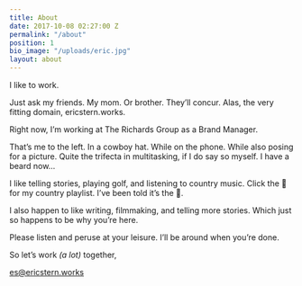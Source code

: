 ```yaml
---
title: About
date: 2017-10-08 02:27:00 Z
permalink: "/about"
position: 1
bio_image: "/uploads/eric.jpg"
layout: about
---
```





> 
I like to work.

Just ask my friends. My mom. Or brother. They’ll concur. Alas, the very fitting domain, ericstern.works.

Right now, I’m working at The Richards Group as a Brand Manager.

That’s me to the left. In a cowboy hat. While on the phone. While also posing for a picture. Quite the trifecta in multitasking, if I do say so myself. I have a beard now…

I like telling stories, playing golf, and listening to country music. Click the 🐐 for my country playlist. I’ve been told it’s the 🐐.

I also happen to like writing, filmmaking, and telling more stories. Which just so happens to be why you’re here.

Please listen and peruse at your leisure. I’ll be around when you’re done.

So let’s work *(a lot)* together,

[es@ericstern.works](mailto:es@ericstern.works)
